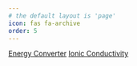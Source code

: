 ```yaml
---
# the default layout is 'page'
icon: fas fa-archive
order: 5
---
```


[Energy Converter](/script_homemade/energy_convert.html)
[Ionic Conductivity](/script_homemade/ionic_NE.html)
